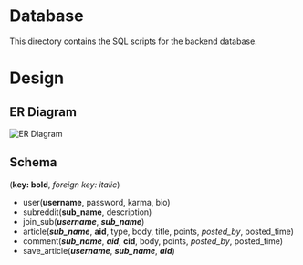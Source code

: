 # Database
This directory contains the SQL scripts for the backend database.

# Design
## ER Diagram
![ER Diagram](https://i.imgur.com/ZG8QYF9.jpg)

## Schema
(**key: bold**, *foreign key: italic*)

* user(**username**, password, karma, bio)
* subreddit(**sub_name**, description)
* join_sub(***username***, ***sub_name***)
* article(***sub_name***, **aid**, type, body, title, points, *posted_by*, posted_time)
* comment(***sub_name***, ***aid***, **cid**, body, points, *posted_by*, posted_time)
* save_article(***username***, ***sub_name***, ***aid***)
